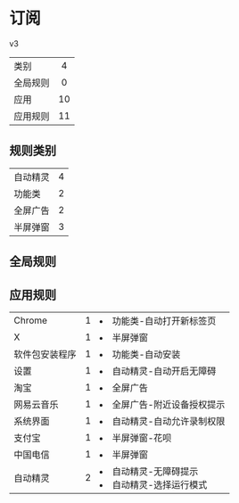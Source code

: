 # 订阅

v3

|||
| - |:-:|
|类别|4|
|全局规则|0|
|应用|10|
|应用规则|11|

## 规则类别

|||
| - |:-:|
|自动精灵|4|
|功能类|2|
|全屏广告|2|
|半屏弹窗|3|

## 全局规则



## 应用规则

||||
| - |:-:|-|
|Chrome|1|<li>功能类-自动打开新标签页|
|X|1|<li>半屏弹窗|
|软件包安装程序|1|<li>功能类-自动安装|
|设置|1|<li>自动精灵-自动开启无障碍|
|淘宝|1|<li>全屏广告|
|网易云音乐|1|<li>全屏广告-附近设备授权提示|
|系统界面|1|<li>自动精灵-自动允许录制权限|
|支付宝|1|<li>半屏弹窗-花呗|
|中国电信|1|<li>半屏弹窗|
|自动精灵|2|<li>自动精灵-无障碍提示<li>自动精灵-选择运行模式|
